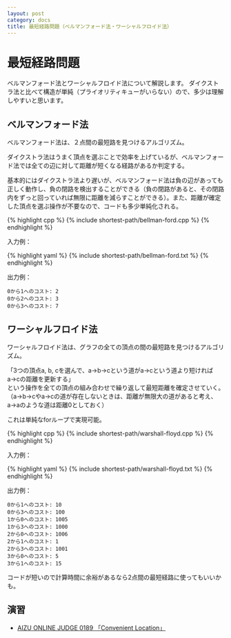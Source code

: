 ```yaml
---
layout: post
category: docs
title: 最短経路問題（ベルマンフォード法・ワーシャルフロイド法）
---
```



最短経路問題
============

ベルマンフォード法とワーシャルフロイド法について解説します。
ダイクストラ法と比べて構造が単純（プライオリティキューがいらない）ので、多少は理解しやすいと思います。

ベルマンフォード法
------------------

ベルマンフォード法は、２点間の最短路を見つけるアルゴリズム。

ダイクストラ法はうまく頂点を選ぶことで効率を上げているが、ベルマンフォード法では全ての辺に対して距離が短くなる経路があるか判定する。

基本的にはダイクストラ法より遅いが、ベルマンフォード法は負の辺があっても正しく動作し、負の閉路を検出することができる（負の閉路があると、その閉路内をずっと回っていれば無限に距離を減らすことができる）。また、距離が確定した頂点を選ぶ操作が不要なので、コードも多少単純化される。

{% highlight cpp %}
{% include shortest-path/bellman-ford.cpp %}
{% endhighlight %}

入力例：

{% highlight yaml %}
{% include shortest-path/bellman-ford.txt %}
{% endhighlight %}

出力例：

    0から1へのコスト: 2
    0から2へのコスト: 3
    0から3へのコスト: 7


ワーシャルフロイド法
--------------------

ワーシャルフロイド法は、グラフの全ての頂点の間の最短路を見つけるアルゴリズム。

「3つの頂点a, b, cを選んで、a→b→cという道がa→cという道より短ければa→cの距離を更新する」  
という操作を全ての頂点の組み合わせで繰り返して最短距離を確定させていく。（a→b→cやa→cの道が存在しないときは、距離が無限大の道があると考え、a→aのような道は距離0としておく）



これは単純なforループで実現可能。


{% highlight cpp %}
{% include shortest-path/warshall-floyd.cpp %}
{% endhighlight %}

入力例：

{% highlight yaml %}
{% include shortest-path/warshall-floyd.txt %}
{% endhighlight %}

出力例：

    0から1へのコスト: 10
    0から3へのコスト: 100
    1から0へのコスト: 1005
    1から3へのコスト: 1000
    2から0へのコスト: 1006
    2から1へのコスト: 1
    2から3へのコスト: 1001
    3から0へのコスト: 5
    3から1へのコスト: 15

コードが短いので計算時間に余裕があるなら2点間の最短経路に使ってもいいかも。



演習
----

- [AIZU ONLINE JUDGE 0189 「Convenient Location」](http://judge.u-aizu.ac.jp/onlinejudge/description.jsp?id=0189&lang=jp)

